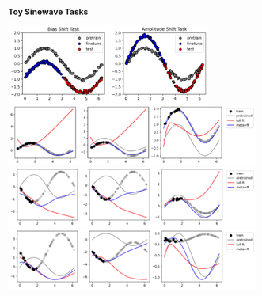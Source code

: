 ### Toy Sinewave Tasks
<img src="assets/bias_shift_task.png" width="200"> 
<img src="assets/amplitude_shift_task.png" width="200">

<img src="assets/meta_ft_bias_shift.png" width="500">
<img src="assets/meta_ft_amp_shift.png" width="500">
<img src="assets/meta_ft_amp_bias_shift.png" width="500">